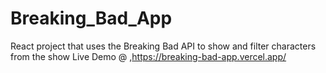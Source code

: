# Breaking_Bad_App
React project that uses the Breaking Bad API to show and filter characters from the show
Live Demo @ ,<a>https://breaking-bad-app.vercel.app/</a>
